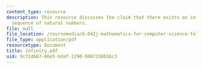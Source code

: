 ```yaml
---
content_type: resource
description: This resource discusses the claim that there exists an infinite decreasing
  sequence of natural numbers.
file: null
file_location: /coursemedia/6-042j-mathematics-for-computer-science-fall-2005/9c72db6786e5bdaf12909887338b5bc3_infinity.pdf
file_type: application/pdf
resourcetype: Document
title: infinity.pdf
uid: 9c72db67-86e5-bdaf-1290-9887338b5bc3
---
```

